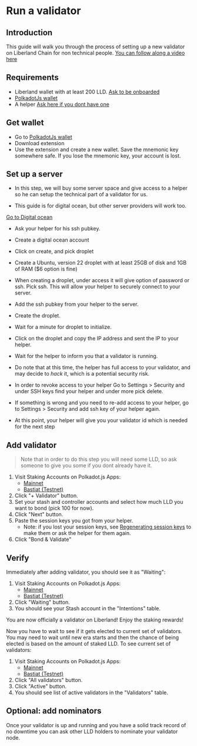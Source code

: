# Run a validator

## Introduction

This guide will walk you through the process of setting up a new validator on Liberland Chain for non technical people.
[You can follow along a video here](https://www.youtube.com/watch?v=ufV7igODxcQ)

## Requirements

* Liberland wallet with at least 200 LLD. [Ask to be onboarded](https://matrix.to/#/#liberland-node:matrix.org)
* [PolkadotJs wallet](https://polkadot.js.org/extension/)
* A helper [Ask here if you dont have one](https://matrix.to/#/#liberland-node:matrix.org)

## Get wallet
* Go to [PolkadotJs wallet](https://polkadot.js.org/extension/)
* Download extension
* Use the extension and create a new wallet. Save the mnemonic key somewhere safe. If you lose the mnemonic key, your account is lost.

## Set up a server
* In this step, we will buy some server space and give access to a helper so he can setup the technical part of a validator for us.

* This guide is for digital ocean, but other server providers will work too.

[Go to Digital ocean](https://www.digitalocean.com/)

* Ask your helper for his ssh pubkey.
* Create a digital ocean account
* Click on create, and pick droplet
* Create a Ubuntu, version 22 droplet with at least 25GB of disk and 1GB of RAM ($6 option is fine)
* When creating a droplet, under access it will give option of password or ssh. Pick ssh. This will allow your helper to securely connect to your server.
* Add the ssh pubkey from your helper to the server.
* Create the droplet.

* Wait for a minute for droplet to initialize.
* Click on the droplet and copy the IP address and sent the IP to your helper.
* Wait for the helper to inform you that a validator is running.
* Do note that at this time, the helper has full access to your validator, and may decide to *hack* it, which is a potential security risk.
* In order to revoke access to your helper Go to Settings > Security and under SSH keys find your helper and under more pick delete.
* If something is wrong and you need to re-add access to your helper, go to Settings > Security and add ssh key of your helper again.

* At this point, your helper will give you your validator id which is needed for the next step

## Add validator

> Note that in order to do this step you will need some LLD, so ask someone to give you some if you dont already have it.

1. Visit Staking Accounts on Polkadot.js Apps:
    * [Mainnet](https://polkadot.js.org/apps/?rpc=wss%3A%2F%2Fmainnet.liberland.org#/staking/actions)
    * [Bastiat (Testnet)](https://polkadot.js.org/apps/?rpc=wss%3A%2F%2Ftestchain.liberland.org#/staking/actions)
2. Click "+ Validator" button.
3. Set your stash and controller accounts and select how much LLD you want to bond (pick 100 for now).
4. Click "Next" button.
5. Paste the session keys you got from your helper.
    * Note: if you lost your session keys, see [Regenerating session keys](./regenerate_session_keys.md) to make them or ask the helper for them again.
6. Click "Bond & Validate"

## Verify

Immediately after adding validator, you should see it as "Waiting":

1. Visit Staking Accounts on Polkadot.js Apps:
    * [Mainnet](https://polkadot.js.org/apps/?rpc=wss%3A%2F%2Fmainnet.liberland.org#/staking/actions)
    * [Bastiat (Testnet)](https://polkadot.js.org/apps/?rpc=wss%3A%2F%2Ftestchain.liberland.org#/staking/actions)
2. Click "Waiting" button.
3. You should see your Stash account in the "Intentions" table.

You are now officially a validator on Liberland! Enjoy the staking rewards!

Now you have to wait to see if it gets elected to current set of validators. You may need to wait until new era starts and then the chance of being elected is based on the amount of staked LLD. To see current set of validators:

1. Visit Staking Accounts on Polkadot.js Apps:
    * [Mainnet](https://polkadot.js.org/apps/?rpc=wss%3A%2F%2Fmainnet.liberland.org#/staking/actions)
    * [Bastiat (Testnet)](https://polkadot.js.org/apps/?rpc=wss%3A%2F%2Ftestchain.liberland.org#/staking/actions)
2. Click "All validators" button.
2. Click "Active" button.
3. You should see list of active validators in the "Validators" table.

## Optional: add nominators
Once your validator is up and running and you have a solid track record of no downtime you can ask other LLD holders to nominate your validator node.
